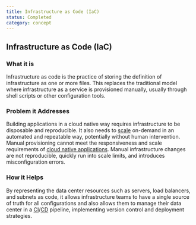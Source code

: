 ```yaml
---
title: Infrastructure as Code (IaC)
status: Completed
category: concept
---
```

## Infrastructure as Code (IaC)

### What it is
Infrastructure as code is the practice of storing the definition of infrastructure as one or more files. This replaces the traditional model where infrastructure as a service is provisioned manually, usually through shell scripts or other configuration tools.

### Problem it Addresses
Building applications in a cloud native way requires infrastructure to be disposable and reproducible. It also needs to [scale](https://github.com/cncf/glossary/blob/main/definitions/scalability.md) on-demand in an automated and repeatable way, potentially without human intervention. Manual provisioning cannot meet the responsiveness and scale requirements of [cloud native applications](https://github.com/cncf/glossary/blob/main/definitions/cloud_native_apps.md). Manual infrastructure changes are not reproducible, quickly run into scale limits, and introduces misconfiguration errors.

### How it Helps
By representing the data center resources such as servers, load balancers, and subnets as code, it allows infrastructure teams to have a single source of truth for all configurations and also allows them to manage their data center in a [CI](https://github.com/cncf/glossary/blob/main/definitions/continuous_integration.md)/[CD](https://github.com/cncf/glossary/blob/main/definitions/continuous_delivery.md) pipeline, implementing version control and deployment strategies.

